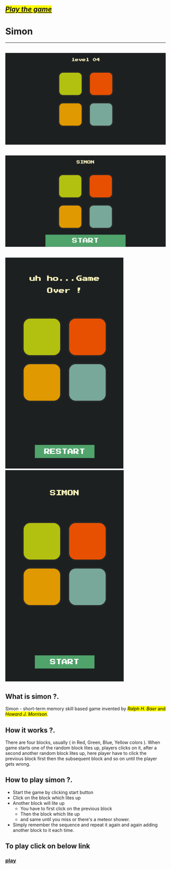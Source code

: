 <mark>_[Play the game](https://simon-game-online.netlify.app/)_</mark>
---
# Simon
--- 
![image desk](./images/1.png)
---
![image desk_](./images/2.png)
---
![image mobile](./images/3.png)  &nbsp; &nbsp;![image mobile_](./images/4.png)
---
## What is simon ?. 
Simon - short-term memory skill based game invented by <mark>_Ralph H. Baer_ and _Howard J. Morrison_</mark>.

## How it works ?.
 There are four blocks, usually ( in Red, Green, Blue, Yellow colors ).
 When game starts one of the random block lites up, players clicks on it, after a second another random block lites up, here player have to click the previous block first then the subsequent block and so on until the player gets wrong.
## How to play simon ?.
- Start the game by clicking start button
- Click on the block which lites up 
- Another block will lite up
    - You have to first click on the previous block 
    - Then the block which lite up
    - and same until you miss or there's a meteor shower.
- Simply remember the sequence and repeat it again and again adding another block to it each time.

## To play click on below link
### [play](https://simon-game-online.netlify.app/)


